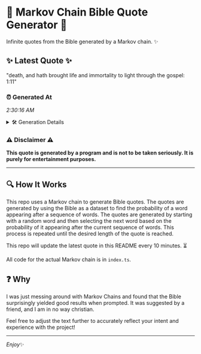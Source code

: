 # 📖 Markov Chain Bible Quote Generator 📖

Infinite quotes from the Bible generated by a Markov chain. ✨

## ✨ Latest Quote ✨
"death, and hath brought life and immortality to light through the gospel: 1:11"

### ⏰ Generated At
*2:30:16 AM*

<details>
    <summary>🛠️ Generation Details</summary>
    <p>
        <strong>🌱 Seed:</strong> death,<br>
        <strong>🔄 Iterations:</strong> 12<br>
        <strong>📜 Context History:</strong><br>[ death, ]: and<br>[ death,, and ]: hath<br>[ death,, and, hath ]: brought<br>[ death,, and, hath, brought ]: life<br>[ death,, and, hath, brought, life ]: and<br>[ death,, and, hath, brought, life, and ]: immortality<br>[ and, hath, brought, life, and, immortality ]: to<br>[ hath, brought, life, and, immortality, to ]: light<br>[ brought, life, and, immortality, to, light ]: through<br>[ life, and, immortality, to, light, through ]: the<br>[ and, immortality, to, light, through, the ]: gospel:<br>[ immortality, to, light, through, the, gospel: ]: 1:11<br>
    </p>
</details>

### ⚠️ Disclaimer ⚠️
**This quote is generated by a program and is not to be taken seriously. It is purely for entertainment purposes.**

---

## 🔍 How It Works

This repo uses a Markov chain to generate Bible quotes. The quotes are generated by using the Bible as a dataset to find the probability of a word appearing after a sequence of words. The quotes are generated by starting with a random word and then selecting the next word based on the probability of it appearing after the current sequence of words. This process is repeated until the desired length of the quote is reached.

This repo will update the latest quote in this README every 10 minutes. ⏳

All code for the actual Markov chain is in `index.ts`.

## ❓ Why

I was just messing around with Markov Chains and found that the Bible surprisingly yielded good results when prompted. 
It was suggested by a friend, and I am in no way christian.

Feel free to adjust the text further to accurately reflect your intent and experience with the project!

---

*Enjoy*✨

